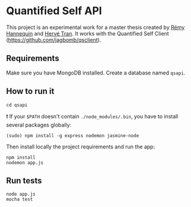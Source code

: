 # Quantified Self API



This project is an experimental work for a master thesis created by [Rémy Hannequin](https://github.com/rhannequin) and [Hervé Tran](https://github.com/Jagbomb). It works with the Quantified Self Client (https://github.com/jagbomb/qsclient).

## Requirements

Make sure you have MongoDB installed. Create a database named `qsapi`.

## How to run it

    cd qsapi

:exclamation: If your `$PATH` doesn't contain `./node_modules/.bin`, you have to install several packages globally:

    (sudo) npm install -g express nodemon jasmine-node

Then install locally the project requirements and run the app:

    npm install
    nodemon app.js

## Run tests

    node app.js
    mocha test
